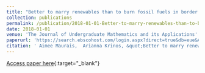 ```yaml
---
title: "Better to marry renewables than to burn fossil fuels in border states"
collection: publications
permalink: /publication/2018-01-01-Better-to-marry-renewables-than-to-burn-fossil-fuels-in-border-states
date: 2018-01-01
venue: 'The Journal of Undergraduate Mathematics and its Applications'
paperurl: 'https://search.ebscohost.com/login.aspx?direct=true&db=eue&AN=132456010&site=eds-live&scope=site&custid=s8978330&authtype=sso'
citation: ' Aimee Maurais,  Arianna Krinos, &quot;Better to marry renewables than to burn fossil fuels in border states.&quot; The Journal of Undergraduate Mathematics and its Applications, 2018.'
---
```

[Access paper here](https://search.ebscohost.com/login.aspx?direct=true&db=eue&AN=132456010&site=eds-live&scope=site&custid=s8978330&authtype=sso){:target="_blank"}
